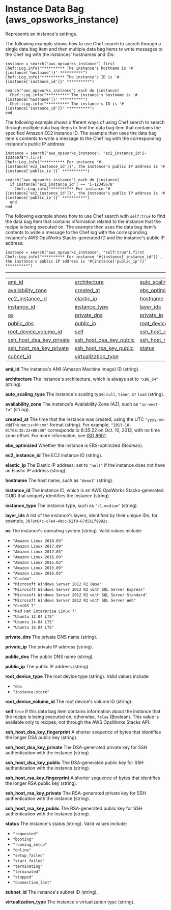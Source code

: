 # Instance Data Bag \(aws\_opsworks\_instance\)<a name="data-bag-json-instance"></a>

Represents an instance's settings\.

The following example shows how to use Chef search to search through a single data bag item and then multiple data bag items to write messages to the Chef log with the instances' hostnames and IDs:

```
instance = search("aws_opsworks_instance").first
Chef::Log.info("********** The instance's hostname is '#{instance['hostname']}' **********")
Chef::Log.info("********** The instance's ID is '#{instance['instance_id']}' **********")

search("aws_opsworks_instance").each do |instance|
  Chef::Log.info("********** The instance's hostname is '#{instance['hostname']}' **********")
  Chef::Log.info("********** The instance's ID is '#{instance['instance_id']}' **********")
end
```

The following example shows different ways of using Chef search to search through multiple data bag items to find the data bag item that contains the specified Amazon EC2 instance ID\. The example then uses the data bag item's contents to write a message to the Chef log with the corresponding instance's public IP address:

```
instance = search("aws_opsworks_instance", "ec2_instance_id:i-12345678").first
Chef::Log.info("********** For instance '#{instance['ec2_instance_id']}', the instance's public IP address is '#{instance['public_ip']}' **********")
 
search("aws_opsworks_instance").each do |instance|
  if instance['ec2_instance_id'] == 'i-12345678'
    Chef::Log.info("********** For instance '#{instance['ec2_instance_id']}', the instance's public IP address is '#{instance['public_ip']}' **********")
  end
end
```

The following example shows how to use Chef search with `self:true` to find the data bag item that contains information related to the instance that the recipe is being executed on\. The example then uses the data bag item's contents to write a message to the Chef log with the corresponding instance's AWS OpsWorks Stacks\-generated ID and the instance's public IP address:

```
instance = search("aws_opsworks_instance", "self:true").first
Chef::Log.info("********** For instance '#{instance['instance_id']}', the instance's public IP address is '#{instance['public_ip']}' **********")
```


****  

|  |  |  | 
| --- |--- |--- |
| [ami\_id](#data-bag-json-instance-ami) | [architecture](#data-bag-json-instance-arch) | [auto\_scaling\_type](#data-bag-json-instance-autoscaling) | 
| [availability\_zone](#data-bag-json-instance-az) | [created\_at](#data-bag-json-instance-created-at) | [ebs\_optimized](#data-bag-json-instance-ebs-optimized) | 
| [ec2\_instance\_id](#data-bag-json-instance-ec2-id) | [elastic\_ip](#data-bag-json-instance-elastic-ip) | [hostname](#data-bag-json-instance-hostname) | 
| [instance\_id](#data-bag-json-instance-id) | [instance\_type](#data-bag-json-instance-type) | [layer\_ids](#data-bag-json-instance-layers) | 
| [os](#data-bag-json-instance-os) | [private\_dns](#data-bag-json-instance-private-dns) | [private\_ip](#data-bag-json-instance-private-ip) | 
| [public\_dns](#data-bag-json-instance-public-dns) | [public\_ip](#data-bag-json-instance-public-ip) | [root\_device\_type](#data-bag-json-instance-root-device-type) | 
| [root\_device\_volume\_id](#data-bag-json-instance-root-device-volume-id) | [self](#data-bag-json-instance-self) | [ssh\_host\_dsa\_key\_fingerprint](#data-bag-json-instance-ssh-host-dsa-key-fingerprint) | 
| [ssh\_host\_dsa\_key\_private](#data-bag-json-instance-ssh-host-dsa-key-private) | [ssh\_host\_dsa\_key\_public](#data-bag-json-instance-ssh-host-dsa-key-public) | [ssh\_host\_rsa\_key\_fingerprint](#data-bag-json-instance-ssh-host-rsa-key-fingerprint) | 
| [ssh\_host\_rsa\_key\_private](#data-bag-json-instance-ssh-host-rsa-key-private) | [ssh\_host\_rsa\_key\_public](#data-bag-json-instance-ssh-host-rsa-key-public) | [status](#data-bag-json-instance-status) | 
| [subnet\_id](#data-bag-json-instance-subnet-id) | [virtualization\_type](#data-bag-json-instance-virt-type) |  | 

**ami\_id**  <a name="data-bag-json-instance-ami"></a>
The instance's AMI \(Amazon Machine Image\) ID \(string\)\.

**architecture**  <a name="data-bag-json-instance-arch"></a>
The instance's architecture, which is always set to `"x86_64"` \(string\)\.

**auto\_scaling\_type**  <a name="data-bag-json-instance-autoscaling"></a>
The instance's scaling type: `null`, `timer`, or `load` \(string\)\.

**availability\_zone**  <a name="data-bag-json-instance-az"></a>
The instance's Availability Zone \(AZ\), such as `"us-west-2a"` \(string\)\.

**created\_at**  <a name="data-bag-json-instance-created-at"></a>
The time that the instance was created, using the UTC `"yyyy-mm-dddThh:mm:ss+hh:mm"` format \(string\)\. For example, `"2013-10-01T08:35:22+00:00"` corresponds to 8:35:22 on Oct\. 10, 2013, with no time zone offset\. For more information, see [ISO 8601](http://en.wikipedia.org/wiki/ISO_8601)\.

**ebs\_optimized**  <a name="data-bag-json-instance-ebs-optimized"></a>
Whether the instance is EBS\-optimized \(Boolean\)\.

**ec2\_instance\_id**  <a name="data-bag-json-instance-ec2-id"></a>
The EC2 instance ID \(string\)\.

**elastic\_ip**  <a name="data-bag-json-instance-elastic-ip"></a>
The Elastic IP address; set to `"null"` if the instance does not have an Elastic IP address \(string\)\.

**hostname**  <a name="data-bag-json-instance-hostname"></a>
The host name, such as `"demo1"` \(string\)\.

**instance\_id**  <a name="data-bag-json-instance-id"></a>
The instance ID, which is an AWS OpsWorks Stacks\-generated GUID that uniquely identifies the instance \(string\)\.

**instance\_type**  <a name="data-bag-json-instance-type"></a>
The instance type, such as `"c1.medium"` \(string\)\.

**layer\_ids**  <a name="data-bag-json-instance-layers"></a>
A list of the instance's layers, identified by their unique IDs; for example, `307ut64c-c7e4-40cc-52f0-67d5k1f9992c`\.

**os**  <a name="data-bag-json-instance-os"></a>
The instance's operating system \(string\)\. Valid values include:  
+ `"Amazon Linux 2018.03"`
+ `"Amazon Linux 2017.09"`
+ `"Amazon Linux 2017.03"`
+ `"Amazon Linux 2016.09"`
+ `"Amazon Linux 2015.03"`
+ `"Amazon Linux 2015.09"`
+ `"Amazon Linux 2016.03"`
+ `"Custom"`
+ `"Microsoft Windows Server 2012 R2 Base"`
+ `"Microsoft Windows Server 2012 R2 with SQL Server Express"`
+ `"Microsoft Windows Server 2012 R2 with SQL Server Standard"`
+ `"Microsoft Windows Server 2012 R2 with SQL Server Web"`
+ `"CentOS 7"`
+ `"Red Hat Enterprise Linux 7"`
+ `"Ubuntu 12.04 LTS"`
+ `"Ubuntu 14.04 LTS"`
+ `"Ubuntu 16.04 LTS"`

**private\_dns**  <a name="data-bag-json-instance-private-dns"></a>
The private DNS name \(string\)\.

**private\_ip**  <a name="data-bag-json-instance-private-ip"></a>
The private IP address \(string\)\.

**public\_dns**  <a name="data-bag-json-instance-public-dns"></a>
The public DNS name \(string\)\.

**public\_ip**  <a name="data-bag-json-instance-public-ip"></a>
The public IP address \(string\)\.

**root\_device\_type**  <a name="data-bag-json-instance-root-device-type"></a>
The root device type \(string\)\. Valid values include:  
+ `"ebs`
+ `"instance-store"`

**root\_device\_volume\_id**  <a name="data-bag-json-instance-root-device-volume-id"></a>
The root device's volume ID \(string\)\.

**self**  <a name="data-bag-json-instance-self"></a>
`true` if this data bag item contains information about the instance that the recipe is being executed on; otherwise, `false` \(Boolean\)\. This value is available only to recipes, not through the AWS OpsWorks Stacks API\.

**ssh\_host\_dsa\_key\_fingerprint**  <a name="data-bag-json-instance-ssh-host-dsa-key-fingerprint"></a>
A shorter sequence of bytes that identifies the longer DSA public key \(string\)\.

**ssh\_host\_dsa\_key\_private**  <a name="data-bag-json-instance-ssh-host-dsa-key-private"></a>
The DSA\-generated private key for SSH authentication with the instance \(string\)\.

**ssh\_host\_dsa\_key\_public**  <a name="data-bag-json-instance-ssh-host-dsa-key-public"></a>
The DSA\-generated public key for SSH authentication with the instance \(string\)\.

**ssh\_host\_rsa\_key\_fingerprint**  <a name="data-bag-json-instance-ssh-host-rsa-key-fingerprint"></a>
A shorter sequence of bytes that identifies the longer RSA public key \(string\)\.

**ssh\_host\_rsa\_key\_private**  <a name="data-bag-json-instance-ssh-host-rsa-key-private"></a>
The RSA\-generated private key for SSH authentication with the instance \(string\)\.

**ssh\_host\_rsa\_key\_public**  <a name="data-bag-json-instance-ssh-host-rsa-key-public"></a>
The RSA\-generated public key for SSH authentication with the instance \(string\)\.

**status**  <a name="data-bag-json-instance-status"></a>
The instance's status \(string\)\. Valid values include:  
+ `"requested"`
+ `"booting"`
+ `"running_setup"`
+ `"online"`
+ `"setup_failed"`
+ `"start_failed"`
+ `"terminating"`
+ `"terminated"`
+ `"stopped"`
+ `"connection_lost"`

**subnet\_id**  <a name="data-bag-json-instance-subnet-id"></a>
The instance's subnet ID \(string\)\.

**virtualization\_type**  <a name="data-bag-json-instance-virt-type"></a>
The instance's virtualization type \(string\)\.